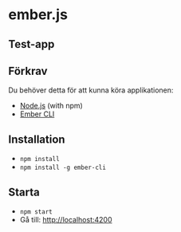 # ember.js
## Test-app

## Förkrav

Du behöver detta för att kunna köra applikationen:

* [Node.js](https://nodejs.org/) (with npm)
* [Ember CLI](https://ember-cli.com/)

## Installation

* `npm install`
* `npm install -g ember-cli`

## Starta

* `npm start`
* Gå till: [http://localhost:4200](http://localhost:4200)
